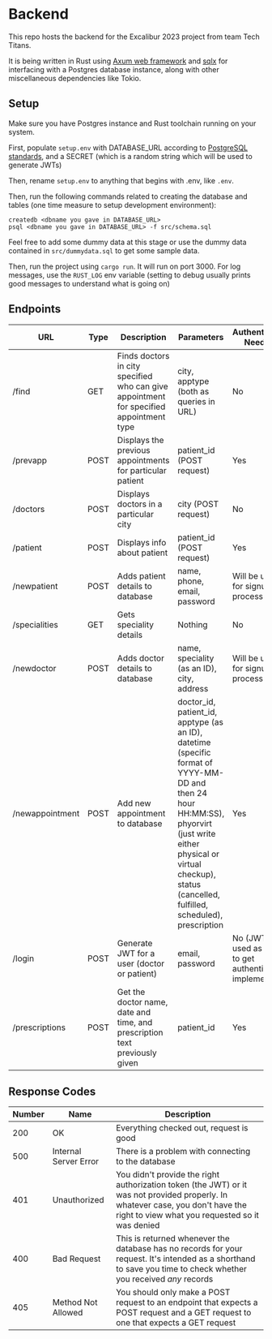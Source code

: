 # Backend

This repo hosts the backend for the Excalibur 2023 project from team Tech Titans.

It is being written in Rust using [Axum web framework](https://lib.rs/crates/axum) and [sqlx](https://lib.rs/crates/sqlx) for interfacing with a Postgres database instance, along with other miscellaneous dependencies like Tokio.

## Setup

Make sure you have Postgres instance and Rust toolchain running on your system.

First, populate ```setup.env``` with DATABASE_URL according to [PostgreSQL standards](https://www.postgresql.org/docs/current/libpq-connect.html#LIBPQ-CONNSTRING), and a SECRET (which is a random string which will be used to generate JWTs)

Then, rename ```setup.env``` to anything that begins with .env, like ```.env```.

Then, run the following commands related to creating the database and tables (one time measure to setup development environment):
```
createdb <dbname you gave in DATABASE_URL>
psql <dbname you gave in DATABASE_URL> -f src/schema.sql
```

Feel free to add some dummy data at this stage or use the dummy data contained in ```src/dummydata.sql``` to get some sample data.

Then, run the project using ```cargo run```. It will run on port 3000. For log messages, use the ```RUST_LOG``` env variable (setting to debug usually prints good messages to understand what is going on)

## Endpoints

|URL| Type | Description | Parameters | Authentication Needed?
---|---|---|---|---
|/find| GET | Finds doctors in city specified who can give appointment for specified appointment type | city, apptype (both as queries in URL) | No
|/prevapp | POST | Displays the previous appointments for particular patient | patient_id (POST request) | Yes
|/doctors | POST | Displays doctors in a particular city | city (POST request) | No
|/patient | POST | Displays info about patient | patient_id (POST request) | Yes
|/newpatient | POST | Adds patient details to database | name, phone, email, password | Will be used for signup process
|/specialities | GET | Gets speciality details | Nothing | No
|/newdoctor | POST | Adds doctor details to database | name, speciality (as an ID), city, address | Will be used for signup process
|/newappointment | POST | Add new appointment to database | doctor_id, patient_id, apptype (as an ID), datetime (specific format of YYYY-MM-DD and then 24 hour HH:MM:SS), phyorvirt (just write either physical or virtual checkup), status (cancelled, fulfilled, scheduled), prescription | Yes
|/login | POST | Generate JWT for a user (doctor or patient) | email, password | No (JWT is used as token to get authentication implemented)
|/prescriptions | POST | Get the doctor name, date and time, and prescription text previously given | patient_id | Yes

## Response Codes

|Number|Name|Description|
---|---|---
200|OK|Everything checked out, request is good
500|Internal Server Error| There is a problem with connecting to the database
401| Unauthorized| You didn't provide the right authorization token (the JWT) or it was not provided properly. In whatever case, you don't have the right to view what you requested so it was denied
400| Bad Request | This is returned whenever the database has no records for your request. It's intended as a shorthand to save you time to check whether you received *any* records
405 | Method Not Allowed| You should only make a POST request to an endpoint that expects a POST request and a GET request to one that expects a GET request
